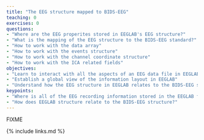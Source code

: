 ```yaml
---
title: "The EEG structure mapped to BIDS-EEG"
teaching: 0
exercises: 0
questions:
- "Where are the EEG properites stored in EEGLAB's EEG structure?"
- "What is the mapping of the EEG structure to the BIDS-EEG standard?"
- "How to work with the data array"
- "How to work with the events structure"
- "How to work with the channel coordinate structure"
- "How to work with the ICA related fields"
objectives:
- "Learn to interact with all the aspects of an EEG data file in EEGLAB"
- "Establish a global view of the information layout in EEGLAB"
- "Understand how the EEG structure in EEGLAB relates to the BIDS-EEG standard"
keypoints:
- "Where is all of the EEG recording information stored in the EEGLAB file structure?"
- "How does EEGLAB structure relate to the BIDS-EEG structure?"
---
```

FIXME

{% include links.md %}

